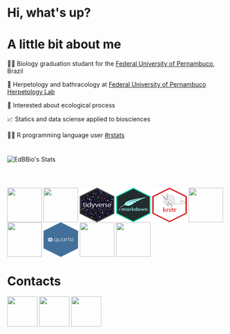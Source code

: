 # Hi, what's up?

<!--
**EdBBio/EdBBio** is a ✨ _special_ ✨ repository because its `README.md` (this file) appears on your GitHub profile.
-->

# A little bit about me
🧑‍🎓 Biology graduation studant for the [Federal University of Pernambuco](https://www.ufpe.br/), Brazil

🐸 Herpetology and bathracology at [Federal University of Pernambuco Herpetology Lab](https://sites.ufpe.br/herpetologia/linhas-de-pesquisa/)

🌱 Interested about ecological process

📈 Statics and data sciense applied to biosciences

👨‍💻 R programming language user [#rstats](https://twitter.com/search?q=%23rstats&src=typeahead_click)

#
![EdBBio's Stats](https://github-readme-stats.vercel.app/api?username=EdBBio&show_icons=true&theme=chartreuse-dark)

#
<div style="display: inline_block"><br>
  <img align="center" height="80" width="80" src="https://cdn.jsdelivr.net/gh/devicons/devicon/icons/r/r-original.svg"/>
  <img align="center" height="80" width="80" src="https://cdn.jsdelivr.net/gh/devicons/devicon/icons/rstudio/rstudio-original.svg">
  <img align="center" height="80" width="80" src="https://github.com/rstudio/hex-stickers/blob/main/SVG/tidyverse.svg">
  <img align="center" height="80" width="80" src="https://github.com/rstudio/hex-stickers/blob/main/SVG/rmarkdown.svg">
  <img align="center" height="80" width="80" src="https://github.com/rstudio/hex-stickers/blob/main/SVG/knitr.svg">
  <img align="center" height="80" width="80" src="https://i.imgur.com/l531sOW.png">
  <img align="center" height="80" width="80" src="https://pbs.twimg.com/media/EVBsvxoX0AEUEsE.png">
  <img align="center" height="80" width="80" src="https://github.com/rstudio/hex-stickers/blob/main/SVG/quarto.svg">
  <img align="center" height="80" width="80" src="https://static-00.iconduck.com/assets.00/github-icon-2048x1988-jzvzcf2t.png">
  <img align="center" height="80" width="80" src="https://upload.wikimedia.org/wikipedia/commons/thumb/e/e7/Opera_GX_Icon.svg/2048px-Opera_GX_Icon.svg.png">
</div>

# Contacts
<div> 
  <a href="https://www.instagram.com/edbbio/" target="_blank"><img align="center" height="70" width="70" src="https://upload.wikimedia.org/wikipedia/commons/thumb/5/58/Instagram-Icon.png/1200px-Instagram-Icon.png" target="_blank"></a>
 <a href="https://twitter.com/Edbbio" target="_blank"><img align="center" height="70" width="70" src="https://i.imgur.com/hwgR2xN.png" target="_blank"></a>
  <a href = "mailto:edson151413@gmail.com"><img align="center" height="70" width="70" src="https://upload.wikimedia.org/wikipedia/commons/thumb/7/7e/Gmail_icon_%282020%29.svg/2560px-Gmail_icon_%282020%29.svg.png" target="_blank"></a>
</div>
